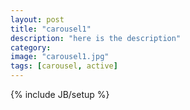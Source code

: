 ```yaml
---
layout: post
title: "carousel1"
description: "here is the description"
category: 
image: "carousel1.jpg"
tags: [carousel, active]
---
```

{% include JB/setup %}
